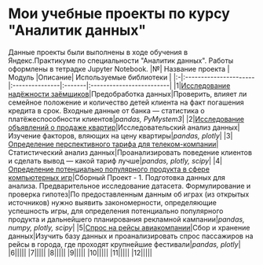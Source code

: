# Мои учебные проекты по курсу "Аналитик данных"
Данные проекты были выполнены в ходе обучения в Яндекс.Практикуме по специальности "Аналитик данных".
Работы оформлены в тетрадке Jupyter Notebook.
|№| Название проекта       | Модуль           |Описание| Используемые библиотеки  |
|:-|:----------------------|:---------------|:-------|:-------------------------|
|1|[Исследование надёжности заёмщиков](https://github.com/kveremev/Yandex-Practicum/tree/main/Project%201)|Предобработка данных|Проверить, влияет ли семейное положение и количество детей клиента на факт погашения кредита в срок. Входные данные от банка — статистика о платёжеспособности клиентов|*pandas, PyMystem3*|
|2|[Исследование объявлений о продаже квартир](https://github.com/kveremev/Yandex-Practicum/tree/main/Project%202)|Исследовательский анализ данных|Изучение факторов, вляющих на цену квартиры|*pandas, plotly*|
|3|[Определение перспективного тарифа для телеком-компании](https://github.com/kveremev/Yandex-Practicum/tree/main/Project%203)|Статистический анализ данных|Проанализировать поведение клиентов и сделать вывод — какой тариф лучше|*pandas, plotly, scipy*|
|4|[Определение потенциально популярного продукта в сфере компьютерных игр](https://github.com/kveremev/Yandex-Practicum/tree/main/Project%204)|Сборный Проект - 1. Подготовка данных для анализа. Предварительное исследование датасета. Формулирование и проверка гипотез|По предоставленным данным об играх (из открытых источников) нужно выявить закономерности, определяющие успешность игры, для определения потенциально популярного продукта и дальнейшего планирования рекламной кампании|*pandas, numpy, plotly, scipy*|
|5|[Спрос на рейсы авиакомпании](https://github.com/kveremev/Yandex-Practicum/tree/main/Project%205)|Сбор и хранение данных|Изучить базу данных и проанализировать спрос пассажиров на рейсы в города, где проходят крупнейшие фестивали|*pandas, plotly*|
|6|||||
|7|||||
|8|||||
|9|||||
|10|||||
|11|||||
|12|||||

